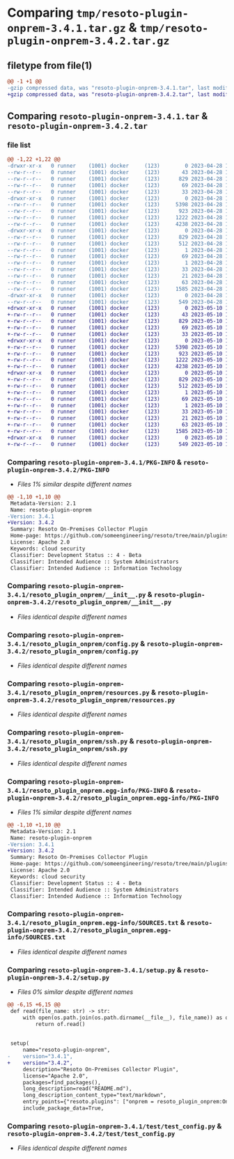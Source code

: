 # Comparing `tmp/resoto-plugin-onprem-3.4.1.tar.gz` & `tmp/resoto-plugin-onprem-3.4.2.tar.gz`

## filetype from file(1)

```diff
@@ -1 +1 @@
-gzip compressed data, was "resoto-plugin-onprem-3.4.1.tar", last modified: Fri Apr 28 15:14:23 2023, max compression
+gzip compressed data, was "resoto-plugin-onprem-3.4.2.tar", last modified: Wed May 10 12:24:46 2023, max compression
```

## Comparing `resoto-plugin-onprem-3.4.1.tar` & `resoto-plugin-onprem-3.4.2.tar`

### file list

```diff
@@ -1,22 +1,22 @@
-drwxr-xr-x   0 runner    (1001) docker     (123)        0 2023-04-28 15:14:23.631892 resoto-plugin-onprem-3.4.1/
--rw-r--r--   0 runner    (1001) docker     (123)       43 2023-04-28 15:12:19.000000 resoto-plugin-onprem-3.4.1/MANIFEST.in
--rw-r--r--   0 runner    (1001) docker     (123)      829 2023-04-28 15:14:23.631892 resoto-plugin-onprem-3.4.1/PKG-INFO
--rw-r--r--   0 runner    (1001) docker     (123)       69 2023-04-28 15:12:19.000000 resoto-plugin-onprem-3.4.1/README.md
--rw-r--r--   0 runner    (1001) docker     (123)       33 2023-04-28 15:12:19.000000 resoto-plugin-onprem-3.4.1/requirements.txt
-drwxr-xr-x   0 runner    (1001) docker     (123)        0 2023-04-28 15:14:23.631892 resoto-plugin-onprem-3.4.1/resoto_plugin_onprem/
--rw-r--r--   0 runner    (1001) docker     (123)     5398 2023-04-28 15:12:19.000000 resoto-plugin-onprem-3.4.1/resoto_plugin_onprem/__init__.py
--rw-r--r--   0 runner    (1001) docker     (123)      923 2023-04-28 15:12:19.000000 resoto-plugin-onprem-3.4.1/resoto_plugin_onprem/config.py
--rw-r--r--   0 runner    (1001) docker     (123)     1222 2023-04-28 15:12:19.000000 resoto-plugin-onprem-3.4.1/resoto_plugin_onprem/resources.py
--rw-r--r--   0 runner    (1001) docker     (123)     4238 2023-04-28 15:12:19.000000 resoto-plugin-onprem-3.4.1/resoto_plugin_onprem/ssh.py
-drwxr-xr-x   0 runner    (1001) docker     (123)        0 2023-04-28 15:14:23.631892 resoto-plugin-onprem-3.4.1/resoto_plugin_onprem.egg-info/
--rw-r--r--   0 runner    (1001) docker     (123)      829 2023-04-28 15:14:23.000000 resoto-plugin-onprem-3.4.1/resoto_plugin_onprem.egg-info/PKG-INFO
--rw-r--r--   0 runner    (1001) docker     (123)      512 2023-04-28 15:14:23.000000 resoto-plugin-onprem-3.4.1/resoto_plugin_onprem.egg-info/SOURCES.txt
--rw-r--r--   0 runner    (1001) docker     (123)        1 2023-04-28 15:14:23.000000 resoto-plugin-onprem-3.4.1/resoto_plugin_onprem.egg-info/dependency_links.txt
--rw-r--r--   0 runner    (1001) docker     (123)       69 2023-04-28 15:14:23.000000 resoto-plugin-onprem-3.4.1/resoto_plugin_onprem.egg-info/entry_points.txt
--rw-r--r--   0 runner    (1001) docker     (123)        1 2023-04-28 15:14:23.000000 resoto-plugin-onprem-3.4.1/resoto_plugin_onprem.egg-info/not-zip-safe
--rw-r--r--   0 runner    (1001) docker     (123)       33 2023-04-28 15:14:23.000000 resoto-plugin-onprem-3.4.1/resoto_plugin_onprem.egg-info/requires.txt
--rw-r--r--   0 runner    (1001) docker     (123)       21 2023-04-28 15:14:23.000000 resoto-plugin-onprem-3.4.1/resoto_plugin_onprem.egg-info/top_level.txt
--rw-r--r--   0 runner    (1001) docker     (123)       63 2023-04-28 15:14:23.631892 resoto-plugin-onprem-3.4.1/setup.cfg
--rw-r--r--   0 runner    (1001) docker     (123)     1585 2023-04-28 15:12:19.000000 resoto-plugin-onprem-3.4.1/setup.py
-drwxr-xr-x   0 runner    (1001) docker     (123)        0 2023-04-28 15:14:23.631892 resoto-plugin-onprem-3.4.1/test/
--rw-r--r--   0 runner    (1001) docker     (123)      549 2023-04-28 15:12:19.000000 resoto-plugin-onprem-3.4.1/test/test_config.py
+drwxr-xr-x   0 runner    (1001) docker     (123)        0 2023-05-10 12:24:45.994246 resoto-plugin-onprem-3.4.2/
+-rw-r--r--   0 runner    (1001) docker     (123)       43 2023-05-10 12:22:27.000000 resoto-plugin-onprem-3.4.2/MANIFEST.in
+-rw-r--r--   0 runner    (1001) docker     (123)      829 2023-05-10 12:24:45.994246 resoto-plugin-onprem-3.4.2/PKG-INFO
+-rw-r--r--   0 runner    (1001) docker     (123)       69 2023-05-10 12:22:27.000000 resoto-plugin-onprem-3.4.2/README.md
+-rw-r--r--   0 runner    (1001) docker     (123)       33 2023-05-10 12:22:27.000000 resoto-plugin-onprem-3.4.2/requirements.txt
+drwxr-xr-x   0 runner    (1001) docker     (123)        0 2023-05-10 12:24:45.994246 resoto-plugin-onprem-3.4.2/resoto_plugin_onprem/
+-rw-r--r--   0 runner    (1001) docker     (123)     5398 2023-05-10 12:22:27.000000 resoto-plugin-onprem-3.4.2/resoto_plugin_onprem/__init__.py
+-rw-r--r--   0 runner    (1001) docker     (123)      923 2023-05-10 12:22:27.000000 resoto-plugin-onprem-3.4.2/resoto_plugin_onprem/config.py
+-rw-r--r--   0 runner    (1001) docker     (123)     1222 2023-05-10 12:22:27.000000 resoto-plugin-onprem-3.4.2/resoto_plugin_onprem/resources.py
+-rw-r--r--   0 runner    (1001) docker     (123)     4238 2023-05-10 12:22:27.000000 resoto-plugin-onprem-3.4.2/resoto_plugin_onprem/ssh.py
+drwxr-xr-x   0 runner    (1001) docker     (123)        0 2023-05-10 12:24:45.994246 resoto-plugin-onprem-3.4.2/resoto_plugin_onprem.egg-info/
+-rw-r--r--   0 runner    (1001) docker     (123)      829 2023-05-10 12:24:45.000000 resoto-plugin-onprem-3.4.2/resoto_plugin_onprem.egg-info/PKG-INFO
+-rw-r--r--   0 runner    (1001) docker     (123)      512 2023-05-10 12:24:45.000000 resoto-plugin-onprem-3.4.2/resoto_plugin_onprem.egg-info/SOURCES.txt
+-rw-r--r--   0 runner    (1001) docker     (123)        1 2023-05-10 12:24:45.000000 resoto-plugin-onprem-3.4.2/resoto_plugin_onprem.egg-info/dependency_links.txt
+-rw-r--r--   0 runner    (1001) docker     (123)       69 2023-05-10 12:24:45.000000 resoto-plugin-onprem-3.4.2/resoto_plugin_onprem.egg-info/entry_points.txt
+-rw-r--r--   0 runner    (1001) docker     (123)        1 2023-05-10 12:24:45.000000 resoto-plugin-onprem-3.4.2/resoto_plugin_onprem.egg-info/not-zip-safe
+-rw-r--r--   0 runner    (1001) docker     (123)       33 2023-05-10 12:24:45.000000 resoto-plugin-onprem-3.4.2/resoto_plugin_onprem.egg-info/requires.txt
+-rw-r--r--   0 runner    (1001) docker     (123)       21 2023-05-10 12:24:45.000000 resoto-plugin-onprem-3.4.2/resoto_plugin_onprem.egg-info/top_level.txt
+-rw-r--r--   0 runner    (1001) docker     (123)       63 2023-05-10 12:24:45.994246 resoto-plugin-onprem-3.4.2/setup.cfg
+-rw-r--r--   0 runner    (1001) docker     (123)     1585 2023-05-10 12:22:27.000000 resoto-plugin-onprem-3.4.2/setup.py
+drwxr-xr-x   0 runner    (1001) docker     (123)        0 2023-05-10 12:24:45.994246 resoto-plugin-onprem-3.4.2/test/
+-rw-r--r--   0 runner    (1001) docker     (123)      549 2023-05-10 12:22:27.000000 resoto-plugin-onprem-3.4.2/test/test_config.py
```

### Comparing `resoto-plugin-onprem-3.4.1/PKG-INFO` & `resoto-plugin-onprem-3.4.2/PKG-INFO`

 * *Files 1% similar despite different names*

```diff
@@ -1,10 +1,10 @@
 Metadata-Version: 2.1
 Name: resoto-plugin-onprem
-Version: 3.4.1
+Version: 3.4.2
 Summary: Resoto On-Premises Collector Plugin
 Home-page: https://github.com/someengineering/resoto/tree/main/plugins/onprem
 License: Apache 2.0
 Keywords: cloud security
 Classifier: Development Status :: 4 - Beta
 Classifier: Intended Audience :: System Administrators
 Classifier: Intended Audience :: Information Technology
```

### Comparing `resoto-plugin-onprem-3.4.1/resoto_plugin_onprem/__init__.py` & `resoto-plugin-onprem-3.4.2/resoto_plugin_onprem/__init__.py`

 * *Files identical despite different names*

### Comparing `resoto-plugin-onprem-3.4.1/resoto_plugin_onprem/config.py` & `resoto-plugin-onprem-3.4.2/resoto_plugin_onprem/config.py`

 * *Files identical despite different names*

### Comparing `resoto-plugin-onprem-3.4.1/resoto_plugin_onprem/resources.py` & `resoto-plugin-onprem-3.4.2/resoto_plugin_onprem/resources.py`

 * *Files identical despite different names*

### Comparing `resoto-plugin-onprem-3.4.1/resoto_plugin_onprem/ssh.py` & `resoto-plugin-onprem-3.4.2/resoto_plugin_onprem/ssh.py`

 * *Files identical despite different names*

### Comparing `resoto-plugin-onprem-3.4.1/resoto_plugin_onprem.egg-info/PKG-INFO` & `resoto-plugin-onprem-3.4.2/resoto_plugin_onprem.egg-info/PKG-INFO`

 * *Files 1% similar despite different names*

```diff
@@ -1,10 +1,10 @@
 Metadata-Version: 2.1
 Name: resoto-plugin-onprem
-Version: 3.4.1
+Version: 3.4.2
 Summary: Resoto On-Premises Collector Plugin
 Home-page: https://github.com/someengineering/resoto/tree/main/plugins/onprem
 License: Apache 2.0
 Keywords: cloud security
 Classifier: Development Status :: 4 - Beta
 Classifier: Intended Audience :: System Administrators
 Classifier: Intended Audience :: Information Technology
```

### Comparing `resoto-plugin-onprem-3.4.1/resoto_plugin_onprem.egg-info/SOURCES.txt` & `resoto-plugin-onprem-3.4.2/resoto_plugin_onprem.egg-info/SOURCES.txt`

 * *Files identical despite different names*

### Comparing `resoto-plugin-onprem-3.4.1/setup.py` & `resoto-plugin-onprem-3.4.2/setup.py`

 * *Files 0% similar despite different names*

```diff
@@ -6,15 +6,15 @@
 def read(file_name: str) -> str:
     with open(os.path.join(os.path.dirname(__file__), file_name)) as of:
         return of.read()
 
 
 setup(
     name="resoto-plugin-onprem",
-    version="3.4.1",
+    version="3.4.2",
     description="Resoto On-Premises Collector Plugin",
     license="Apache 2.0",
     packages=find_packages(),
     long_description=read("README.md"),
     long_description_content_type="text/markdown",
     entry_points={"resoto.plugins": ["onprem = resoto_plugin_onprem:OnpremCollectorPlugin"]},
     include_package_data=True,
```

### Comparing `resoto-plugin-onprem-3.4.1/test/test_config.py` & `resoto-plugin-onprem-3.4.2/test/test_config.py`

 * *Files identical despite different names*

